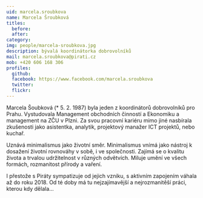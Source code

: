 ```yaml
---
uid: marcela.sroubkova
name: Marcela Šroubková 
titles:
  before: 
  after:
category: 
img: people/marcela-sroubkova.jpg
description: bývalá koordinátorka dobrovolníků
mail: marcela.sroubkova@pirati.cz
mob: +420 606 168 306		  
profiles:
  github:       
  facebook: https://www.facebook.com/marcela.sroubkova 
  twitter: 		  
  flickr:		  
---
```


Marcela Šoubková (* 5. 2. 1987) byla jeden z koordinátorů dobrovolníků pro Prahu. Vystudovala Management obchodních činností a Ekonomiku a management na ZČU v Plzni. Za svou pracovní kariéru mimo jiné nasbírala zkušenosti jako asistentka, analytik, projektový manažer ICT projektů, nebo kuchař.

Uznává minimalismus jako životní směr. Minimalismus vnímá jako nástroj k dosažení životní rovnováhy v sobě, i ve společnosti. Zajímá se o kvalitu života a trvalou udržitelnost v různých odvětvích. Miluje umění ve všech formách, rozmanitost přírody a vaření.

I přestože s Piráty sympatizuje od jejich vzniku, s aktivním zapojením váhala až do roku 2018. Od té doby má tu nejzajímavější a nejrozmanitěší práci, kterou kdy dělala… 
